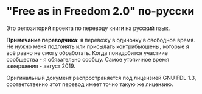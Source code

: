 # "Free as in Freedom 2.0" по-русски

Это репозиторий проекта по переводу книги на русский язык.

**Примечание переводчика**: я перевожу в одиночку в свободное время. Не нужно меня подгонять или присылать контрибьюшены, которые я всё равно не смогу обработать. Когда понадобится участиие сообщества - я обязательно сообщу. Самое утопичное время завершения - август 2019.

Оригинальный документ распространяется под лицензией GNU FDL 1.3, соответственно этот перевод имеет точно такую же лицензию.
